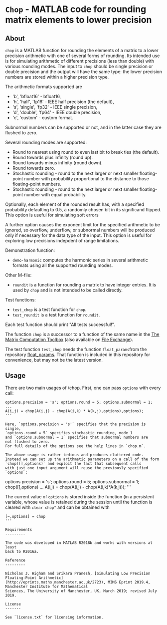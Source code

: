 `Chop` - MATLAB code for rounding matrix elements to lower precision
==========

About
-----

`chop` is a MATLAB function for rounding the elements of a matrix to a
lower precision arithmetic with one of several forms of rounding.  Its
intended use is for simulating arithmetic of different precisions (less
than double) with various rounding modes. The input to `chop` should be
single precision or double precision and the output will have the same
type: the lower precision numbers are stored within a higher precision type.

The arithmetic formats supported are 
-  'b', 'bfloat16'           - bfloat16,
-  'h', 'half', 'fp16'       - IEEE half precision (the default),
-  's', 'single', 'fp32'     - IEEE single precision,
-  'd', 'double', 'fp64'     - IEEE double precision,
-  'c', 'custom'            - custom format.

Subnormal numbers can be supported or not,
and in the latter case they are flushed to zero.

Several rounding modes are supported:
- Round to nearest using round to even last bit to break ties
  (the default).
- Round towards plus infinity (round up).
- Round towards minus infinity (round down).
- Round towards zero.
- Stochastic rounding - round to the next larger or next smaller
  floating-point number with probability proportional to
  the distance to those floating-point numbers.
- Stochastic rounding - round to the next larger or next smaller 
  floating-point number with equal probability.

Optionally, each element of the rounded result has, with a specified
probability defaulting to 0.5, a randomly chosen bit in its significand
flipped.  This option is useful for simulating soft errors

A further option causes the exponent limit for the specified arithmetic to
be ignored, so overflow, underflow, or subnormal numbers will be produced
only if necessary for the data type of the input.  This option is useful
for exploring low precisions indepdent of range limitations.

Demonstration function:
- `demo-harmonic` computes the harmonic series in several arithmetic
   formats using all the supported rounding modes.

Other M-file:

- `roundit` is a function for rounding a matrix to have integer entries.
  It is used by `chop` and is not intended to be called directly.

Test functions:
- `test_chop` is a test function for `chop`.
- `test_roundit` is a test function for `roundit`.

Each test function should print "All tests successful!".

The function `chop` is a successor to a function of the same name in the
[The Matrix Computation Toolbox](http://www.ma.man.ac.uk/~higham/mctoolbox/)
(also available on
[File Exchange](https://uk.mathworks.com/matlabcentral/fileexchange/2360-the-matrix-computation-toolbox)).

The test function `test_chop` needs the function 
`float_params`from the repository
[float_params](https://github.com/higham/float_params).
That function is included in this repository for convenience, but may not
be the latest version.

Usage
-----

There are two main usages of \chop.
First, one can pass `options` with every call:

```
options.precision = 's'; options.round = 5; options.subnormal = 1; 
...
A(i,j) = chop(A(i,j) - chop(A(i,k) * A(k,j),options),options);
'''

Here, `options.precision = 's'` specifies that the precision is single,
`options.round = 5` specifies stochastic rounding, mode 1
and `options.subnormal = 1` specifies that subnormal numbers are
not flushed to zero. 
For full details of the options see the help lines in `chop.m`.

The above usage is rather tedious and produces cluttered code.
Instead we can set up the arithmetic parameters on a call of the form 
`chop([],options)` and exploit the fact that subsequent calls 
with just one input argument will reuse the previously specified `options`:

```
options.precision = 's'; options.round = 5; options.subnormal = 1; 
chop([],options)
...
A(i,j) = chop(A(i,j) - chop(A(i,k)*A(k,j))); 
'''

The current value of `options` is stored inside the function
(in a persistent variable, whose value is retained during the session until
the function is cleared with `clear chop"` and can be obtained with 

```
[~,options] = chop
'''

Requirements
---------

The code was developed in MATLAB R2018b and works with versions at least
back to R2016a.

Reference
---------

Nicholas J. Higham and Srikara Pranesh, [Simulating Low Precision
Floating-Point Arithmetic](http://eprints.maths.manchester.ac.uk/2723), MIMS Eprint 2019.4, Manchester Institute for Mathematical
Sciences, The University of Manchester, UK, March 2019; revised July 2019.

License
-------

See `license.txt` for licensing information.
